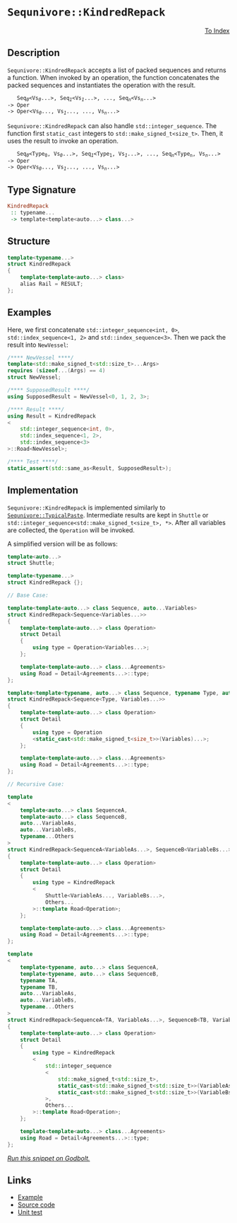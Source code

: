 <!-- Copyright 2024 Feng Mofan
SPDX-License-Identifier: Apache-2.0 -->

# `Sequnivore::KindredRepack`

<p style='text-align: right;'><a href="../../../facilities/metafunctions.md#sequnivore-kindred-repack">To Index</a></p>

## Description

`Sequnivore::KindredRepack` accepts a list of packed sequences and returns a function.
When invoked by an operation, the function concatenates the packed sequences and instantiates the operation with the result.

<pre><code>   Seq<sub><i>0</i></sub>&lt;Vs<sub><i>0</i></sub>...&gt;, Seq<sub><i>1</i></sub>&lt;Vs<sub><i>1</i></sub>...&gt;, ..., Seq<sub><i>n</i></sub>&lt;Vs<sub><i>n</i></sub>...&gt;
-> Oper
-> Oper&lt;Vs<sub><i>0</i></sub>..., Vs<sub><i>1</i></sub>..., ..., Vs<sub><i>n</i></sub>...></code></pre>

`Sequnivore::KindredRepack` can also handle `std::integer_sequence`. The function first `static_cast` integers to `std::make_signed_t<size_t>`. Then, it uses the result to invoke an operation.

<pre><code>   Seq<sub><i>0</i></sub>&lt;Type<sub>0</sub>, Vs<sub><i>0</i></sub>...&gt;, Seq<sub><i>1</i></sub>&lt;Type<sub>1</sub>, Vs<sub><i>1</i></sub>...&gt;, ..., Seq<sub><i>n</i></sub>&lt;Type<sub>n</sub>, Vs<sub><i>n</i></sub>...&gt;
-> Oper
-> Oper&lt;Vs<sub><i>0</i></sub>..., Vs<sub><i>1</i></sub>..., ..., Vs<sub><i>n</i></sub>...></code></pre>

## Type Signature

```Haskell
KindredRepack
 :: typename...
 -> template<template<auto...> class...>
```

## Structure

```C++
template<typename...>
struct KindredRepack
{
    template<template<auto...> class>
    alias Rail = RESULT;
};
```

## Examples

Here, we first concatenate `std::integer_sequence<int, 0>`,  `std::index_sequence<1, 2>` and `std::index_sequence<3>`. Then we pack the result into `NewVessel`:

```C++
/**** NewVessel ****/
template<std::make_signed_t<std::size_t>...Args>
requires (sizeof...(Args) == 4)
struct NewVessel;

/**** SupposedResult ****/
using SupposedResult = NewVessel<0, 1, 2, 3>;

/**** Result ****/
using Result = KindredRepack
<
    std::integer_sequence<int, 0>, 
    std::index_sequence<1, 2>,
    std::index_sequence<3>
>::Road<NewVessel>;

/**** Test ****/
static_assert(std::same_as<Result, SupposedResult>);
```

## Implementation

`Sequnivore::KindredRepack` is implemented similarly to [`Sequnivore::TypicalPaste`](./typical_paste.doc.md). Intermediate results are kept in `Shuttle` or `std::integer_sequence<std::make_signed_t<size_t>, *>`.
After all variables are collected, the `Operation` will be invoked.

A simplified version will be as follows:

```C++
template<auto...>
struct Shuttle;

template<typename...>
struct KindredRepack {};

// Base Case:

template<template<auto...> class Sequence, auto...Variables>
struct KindredRepack<Sequence<Variables...>>
{
    template<template<auto...> class Operation>
    struct Detail
    {
        using type = Operation<Variables...>;
    };

    template<template<auto...> class...Agreements>
    using Road = Detail<Agreements...>::type;
};

template<template<typename, auto...> class Sequence, typename Type, auto...Variables>
struct KindredRepack<Sequence<Type, Variables...>>
{
    template<template<auto...> class Operation>
    struct Detail
    {
        using type = Operation
        <static_cast<std::make_signed_t<size_t>>(Variables)...>;
    };

    template<template<auto...> class...Agreements>
    using Road = Detail<Agreements...>::type;
};

// Recursive Case:

template
<
    template<auto...> class SequenceA,
    template<auto...> class SequenceB,
    auto...VariableAs, 
    auto...VariableBs,
    typename...Others
>
struct KindredRepack<SequenceA<VariableAs...>, SequenceB<VariableBs...>, Others...>
{
    template<template<auto...> class Operation>
    struct Detail
    {
        using type = KindredRepack
        <
            Shuttle<VariableAs..., VariableBs...>,
            Others...
        >::template Road<Operation>;
    };

    template<template<auto...> class...Agreements>
    using Road = Detail<Agreements...>::type;
};

template
<
    template<typename, auto...> class SequenceA,
    template<typename, auto...> class SequenceB,
    typename TA,
    typename TB,
    auto...VariableAs, 
    auto...VariableBs,
    typename...Others
>
struct KindredRepack<SequenceA<TA, VariableAs...>, SequenceB<TB, VariableBs...>, Others...>
{
    template<template<auto...> class Operation>
    struct Detail
    {
        using type = KindredRepack
        <
            std::integer_sequence
            <
                std::make_signed_t<std::size_t>,
                static_cast<std::make_signed_t<std::size_t>>(VariableAs)...,
                static_cast<std::make_signed_t<std::size_t>>(VariableBs)...
            >,
            Others...
        >::template Road<Operation>;
    };

    template<template<auto...> class...Agreements>
    using Road = Detail<Agreements...>::type;
};
```

[*Run this snippet on Godbolt.*](https://godbolt.org/#z:OYLghAFBqd5QCxAYwPYBMCmBRdBLAF1QCcAaPECAMzwBtMA7AQwFtMQByARg9KtQYEAysib0QXACx8BBAKoBnTAAUAHpwAMvAFYTStJg1DIApACYAQuYukl9ZATwDKjdAGFUtAK4sGe1wAyeAyYAHI%2BAEaYxBJmAJykAA6oCoRODB7evnrJqY4CQSHhLFExXPG2mPb5DEIETMQEmT5%2BXJXV6XUNBIVhkdGxCQr1jc3ZbcPdvcWlgwCUtqhexMjsHAD0AFTbO7t7%2B5vrJhoAgls7ANQAIpiJrozIeJgKF7tHp%2BcHX3vvJ8d/ZgAzMFkN4sBcTIC3MhhugsFRIdh/uZgQxQV5wZC3F5HLRCABPRHIj67C5CBA4gj0V47X4ETAsRIGelYpg41AAOi5RNOw2IXgcZIpBCpmEhVlO/0%2B3xl21%2B0ouAElGfQ2IImDUaXKpbLdYdiWdSQBpYLoYiYdAAJVuTGQAGstfrTvSVRqxVCCPi7sw2FyOTyTnyBQQLiaGGaLdbEraHSYAOxWONXcUG9brC4WJhKC5uLPsA0uplurGF5nu3Psv2Ii6grMvISYACOXgemFIFzZRD9ADUGngmBF6AoA0HBWGI1abfasQ3m62sb3iP3B88q4CkevkQn/hddxdS8WPQyiyyoZ3Odz1zWDAoXgB5O7EDXpAN7i6jkM3ep0Hd7%2BMSk43zfLxUiMfcvUwCFASuC4H2iZ8BAXPsByHNcNwAt942TQEAN/XcD1PNwCPLc80OvOs/ROYBzQZRgCGHTdTmA0DgAuS1UCYdAoJgr8mB/KEqJotV6LQkAQE9O4U0lJMpL%2BZ1jzLEsFMPIiIJ9NsO0rS9sHI28ySbFs0Q0iTGFYSCABUIPbUiuUXZchxHAh%2BTHU1zUnaNpyhWdDNWLFLLuds7JQ1dtIDf88P3ZTCOI1ktP9K9az0uCnxqV89w/a5MG/WgIvCpigN3EDglYkzuNgx8EIYCLMKhSZHGQAB9URhixWExJYJg7UwBrUmAEJ0AaghWrwAAvbqhs3dcICClcFDmNDZMwmScINN8YqPV1CJs%2BKdMShRKOozBaMEBikXywqWLYjiuMhHisr4nKBMO46RO0sSTNkrDPo%2BdNrWQZZUgAN0g3MlBAAsorFSUoQi9aKy7bTdPrAzWxOUhYch2KEZ2pH9LnIybAi7aZvoQN2yJuKScwCwFHR87wO9My/TvAgEGiYdobOwMnODUNXMjKc7RnFGjL%2BKEqcDND2281srHF5CVxpqXYNZ9mFukjC9zhuHturPbyvg1LGMA9KecFXif3pvKTYKoqwNK26%2BfDNyoxjaq/xh%2BmCt3clKXoJCl2CyWuUChX6CV7S6Zt73dxZtniH27kvY97B3shq7OKxZLKqJFareW3D6e1zGzzivWb0TjlBKO4TToiu3WPYziyotx63Grl7K8Rd6IM%2BguIc2qGxbcDHB5LNSzOssuEorvGfMwNHR5PcsTPUqfsfLus59lqO1ontgLnMxei/3izCfp4mw4X2mIQvymr5p3etdP5nVYT5FjYy8cXcF4X8dWYeR9Q6BxXMHHa0sRarDlm4cyNgLhUwjuAlW8cu7G2tmtEuRFMG6xnlvbORsuZvgyq3XK25k4XWKgzSCjtv4Cw8kLchUER6MKIQQdAYlgj0mANEHqkCh4xxqsw6OAjTbsJAB1LqPU8B9QtINVqbCxKpDGnI9cT8RGsOfI1ZqE03BtXEZ1bqvV%2BoqN0QokASjxq52wNNK%2BgZ5oh3diIuqeAtFZh0XoiRhjpHGPcWYixKiNzWIQXNKsLCU5qIEXHNWSdhEpzToPDO6As4VQIYtP8/dJRF0wTraeu0K4HSEnROu9MG6JJbvdfi7dnq11EuJXuec/gZLkoaPUtIdSXGwKoVgTJIJvHaa0p0zSFShEwAAd27M8Owjo6SYI8QYqRMiBq%2BLEf4ia2BKLEGAMUk45pmx4HNC8CAFjUBUD9BAHZWy5jcUdpIOY/wMojPGZMqo30WnbDJF4RIuQBYKC8LQEMfTTilKEJ875k5fn/LKo8iZt4XlQg0O2NoFwzDtkBLnQubzNhsWeH8gFbSgWXWtBCkMND%2BbuTdtDIRrCxGcMwNw4gvD/7lk4e2DQiJyb0z0aaTAqhGXzyxEisw7KIpcvDDyvl84oRorQeuMSTcklQmhc8x66FUyknMs8PF2peT1Hqg1Os0QCBHL8WZfVDE3BEtxdLUFKQfm4sRHchp/wOALFoJwAArLwPwHAtCkFQJwEelhrDviWCsahQIeCkAIJoF1Cw7QgHdZIDkGgAAcZh4hxC4O61NKauBxjjNIN1HBJC8BYBIDQCLvW%2Bv9RwXgCgQAIujT6l1pA4CwBgIgEASwCCJBxOQSgaBGR0GiKEMynBVApoAGwAFpJ2SAuMAZAyALhSA5GYXgFpCAkDwOwto/BBAiDEOwKQMhBCKBUOoZtpBdBtFGU%2BRInAeCuo9V6mNfrOB3hxL2kMJyLgTpnXOhdS6V1JrMBcCAHgh30GIBCCNcxeBNq0AsCASBB2JGHWQCgEA0MYZAMAKQKKaD/PZpQCIb6IjBAaPiR9vAKPMGIPiO8ERtCYAcDR0gg7hJ3gYLQajV6sARC8MAXMtBaD1u4LwLAHUjDiH4/s1jjhgbid9Ty1jOI1iRtpUW31eIIhPgYx4LAb6nJ4DLRJ0gwNiARFtTcaTwA8RGBjQsKgBgtndieKMuC3rI37uEKIcQJ7fPnrUG%2Bm9%2BhDDGGsNYfQeAIj1sgAsVAiQajienbCW6pgg2WDMNWyzS4sDxYgAsOwCn0guHDGMVopBAjBD6CUAYbRchpAEJVnIKRmsMGmP0Mo7RSsCC6KMTwLQ9AlYcJ0EYPRaszAa7YCbrWJgTa6/VsoxXQ2rAkM%2BjgnrSBVt4DWv9U7Z3zsXcu1dYGIC4C3TBlEXB4NRqcwsNmnEBhFdIPGyQgIORxEBAWjQkgzCSEnRW91k6EhFpLaQMtgIuAcknVwSdKa4i5snYmrN33J07bfTWutDb7vNuQx2lDXav19qwzh6Do62CcAaCwQGcZp1MHImBLgcQOQw5U/gIg%2BW9C%2BcPQF6QQWlAhavboFFd6mAPok5t7bu330cE/T2nEFxf3/qO0z1iLO2fJvA5B9D0HYOAjMHdxDLaifk%2BiP27DqAoMDFrEYFnXAEVEfpAnUj5HKMMfY3RqjTGWNsfM5xui3HeNvoE0JkTYn2NSYi7J31%2BBzRjaU2%2B1T/16Tsa02%2B3T%2Bn8SGbWL6kzZnI2Wes0oWzMfipOb4K5hQ7mxlefY7z/zx6BeyGC5e31ovwuOcy1YSwMW4vwES8l9IqX0vQR79YHLe28s7ueIP3rY3nAQFcPN6r4YluzEa%2B1moq%2Bms1A3zN0bNQBtNCG%2BMBfx/FtTe6yNubZ%2BquTEaAflbixljrdu/oF9mOr37dV4Bu3GurO7O4Gl2XOBut2CGD2pAT2WAMQr24OpaIAgIrOf2cY7qcQ%2BagI/2gOkgbQsu2OtguOJuBO8ARO3a36lu5uxAlOawNOgGLACggMy6gMmuZYwwG6nO26u6p6fmR6EgLeZ6Qu7eOgSBpA4ukuT6n%2BW2r6P%2BH6JOP6VAf69BjBzBrBbowwOu1ueu0QBugIxuleZuWhGGlBRh0GIATBXyDULBcQDUbBBADUqgc6fAdALu9aEAZGV63unu5mXhjGzGCm7GgeggwefGcemAgmwmYgke5m0eMmeekm8miec%2BV6Ke6m6eggVQmesW2euexmS4hevAxeNmDI5ejm%2BOVeTAbmHm9e5mjefBgWreQhoWohBg3eUWfeumhWQ%2BKWnA6wbUE%2B2WuW0Q%2BWc%2BCWF%2BZWy%2BFW9%2B/g6%2B1%2By2bWeQ6Qu%2B2%2B6Qz%2BI2VQfWtQd%2BWQD%2BGxi%2BWxUwcxm%2Bs23Qq%2Bj%2Bk2RQN%2BH%2BCga2x60uMh1anASh86DBTBFw1hHIdhIBnB12cGkB%2BOj2mAz2cBm2EOZa8QHIgIgI7q2auBFaUJcYCO3%2BjxtahBjaUB727qX2eacYFaKakgmaXAaaZgGORagIDxe2nA/xSGm266yJlJqJxBCwlmqQzgkgQAA%3D%3D%3D)

## Links

- [Example](../../../code/facilities/metafunctions/roadrivore/kindred_repack/implementation.hpp)
- [Source code](../../../../conceptrodon/sequnivore/kindred_repack.hpp)
- [Unit test](../../../../tests/unit/metafunctions/sequnivore/kindred_repack.test.hpp)
